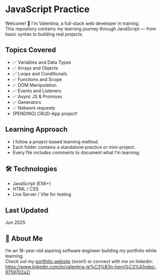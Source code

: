 # JavaScript Practice

Welcome! 👋 I'm Valentina, a full-stack web developer in training.  
This repository contains my learning journey through JavaScript — from basic syntax to building real projects.

## Topics Covered

- ✅ Variables and Data Types
- ✅ Arrays and Objects
- ✅ Loops and Conditionals
- ✅ Functions and Scope
- ✅ DOM Manipulation
- ✅ Events and Listeners
- ✅ Async JS & Promises
- ✅ Generators
- ✅ Network requests
- [PENDING] CRUD-App project!

## Learning Approach

- I follow a project-based learning method.
- Each folder contains a standalone practice or mini-project.
- Every file includes comments to document what I’m learning.

## 🛠 Technologies

- JavaScript (ES6+)
- HTML / CSS
- Live Server / Vite for testing

## Last Updated

Jun 2025

## 🚀 About Me

I’m an 18-year-old aspiring software engineer building my portfolio while learning.  
Check out my [portfolio website](#) (soon!) or connect with me on linkedin: https://www.linkedin.com/in/valentina-le%C3%B3n-hern%C3%A1ndez-9759702a2/
